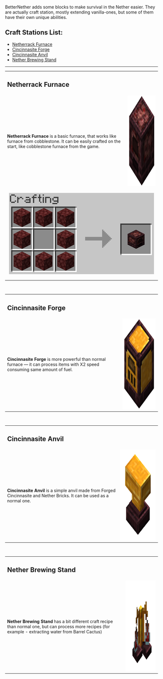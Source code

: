 BetterNether adds some blocks to make survival in the Nether easier. They are actually craft station, mostly extending vanilla-ones, but some of them have their own unique abilities.

## Craft Stations List:
- [Netherrack Furnace](#netherrack-furnace)
- [Cincinnasite Forge](#cincinnasite-forge)
- [Cincinnasite Anvil](#cincinnasite-anvil)
- [Nether Brewing Stand](#nether-brewing-stand)

***

<table width="100%">
	<tr>
		<td colspan="2"><h2>Netherrack Furnace</h2></td>
	</tr>
	<tr>
		<td><b>Netherrack Furnace</b> is a basic furnace, that works like furnace from cobblestone. It can be easily crafted on the start, like cobblestone furnace from the game.</td>
		<td><img src="./images/netherrack_furnace.png" width="300" height="300"></td>
	</tr>
	<tr>
		<td colspan="2"><p align="center"><img src="./recipes/recipe_netherrack_furnace.png"></p></td>
	</tr>
</table>
<br>

<table width="100%">
	<tr>
		<td colspan="2"><h2>Cincinnasite Forge</h2></td>
	</tr>
	<tr>
		<td><b>Cincinnasite Forge</b> is more powerful than normal furnace — it can process items with X2 speed consuming same amount of fuel.</td>
		<td><img src="./images/cincinnasite_forge.png" height="300"></td>
	</tr>
</table>
<br>

<table width="100%">
	<tr>
		<td colspan="2"><h2>Cincinnasite Anvil</h2></td>
	</tr>
	<tr>
		<td><b>Cincinnasite Anvil</b> is a simple anvil made from Forged Cincinnasite and Nether Bricks. It can be used as a normal one.</td>
		<td><img src="./images/cincinnasite_anvil.png" height="300"></td>
	</tr>
</table>
<br>

<table width="100%">
	<tr>
		<td colspan="2"><h2>Nether Brewing Stand</h2></td>
	</tr>
	<tr>
		<td><b>Nether Brewing Stand</b> has a bit different craft recipe than normal one, but can process more recipes (for example - extracting water from Barrel Cactus)</td>
		<td><img src="./images/nether_brewing_stand.png" height="300"></td>
	</tr>
</table>
<br>